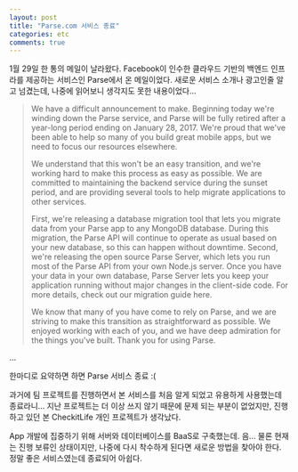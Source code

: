 ```yaml
---
layout: post
title: "Parse.com 서비스 종료"
categories: etc
comments: true
---
```


1월 29일 한 통의 메일이 날라왔다. Facebook이 인수한 클라우드 기반의 백엔드 인프라를 제공하는 서비스인 Parse에서 온 메일이었다. 새로운 서비스 소개나 광고인줄 알고 넘겼는데, 나중에 읽어보니 생각지도 못한 내용이었다...

> We have a difficult announcement to make. Beginning today we're winding down the Parse service, and Parse will be fully retired after a year-long period ending on January 28, 2017. We're proud that we've been able to help so many of you build great mobile apps, but we need to focus our resources elsewhere.
> 
> We understand that this won't be an easy transition, and we're working hard to make this process as easy as possible. We are committed to maintaining the backend service during the sunset period, and are providing several tools to help migrate applications to other services.
> 
> First, we're releasing a database migration tool that lets you migrate data from your Parse app to any MongoDB database. During this migration, the Parse API will continue to operate as usual based on your new database, so this can happen without downtime. Second, we're releasing the open source Parse Server, which lets you run most of the Parse API from your own Node.js server. Once you have your data in your own database, Parse Server lets you keep your application running without major changes in the client-side code. For more details, check out our migration guide here.
> 
> We know that many of you have come to rely on Parse, and we are striving to make this transition as straightforward as possible. We enjoyed working with each of you, and we have deep admiration for the things you've built. Thank you for using Parse.

...

한마디로 요약하면 하면 Parse 서비스 종료 :(

과거에 팀 프로젝트를 진행하면서 본 서비스를 처음 알게 되었고 유용하게 사용했는데 종료라니... 지난 프로젝트는 더 이상 쓰지 않기 때문에 문제 되는 부분이 없었지만, 진행하고 있던 본 CheckitLife 개인 프로젝트가 생각났다.

App 개발에 집중하기 위해 서버와 데이터베이스를 BaaS로 구축했는데. 음... 물론 현재는 진행 보류인 상태이지만, 나중에 다시 착수하게 된다면 새로운 방법을 찾아야 한다. 정말 좋은 서비스였는데 종료되어 아쉽다.

